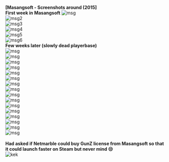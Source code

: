 <b>[Masangsoft - Screenshots around (2015]</b><br>
<b>First week in Masangsoft</b>
![msg](https://i.imgur.com/Vmx2RTW.jpg)<br>
![msg2](https://i.imgur.com/qyaL0n9.jpg)<br>
![msg3](https://i.imgur.com/da2hQjt.jpg)<br>
![msg4](https://i.imgur.com/YUJGwf9.jpg)<br>
![msg5](https://i.imgur.com/oMqhWXW.jpg)<br>
![msg6](https://i.imgur.com/csOCVGf.jpg)<br>
<b>Few weeks later (slowly dead playerbase)</b><br>
![msg](https://i.imgur.com/07kqPxW.jpg)<br>
![msg](https://i.imgur.com/DK4d7cn.jpg)<br>
![msg](https://i.imgur.com/MAVqqZs.jpg)<br>
![msg](https://i.imgur.com/8spkbWT.jpg)<br>
![msg](https://i.imgur.com/l6DJzwO.jpg)<br>
![msg](https://i.imgur.com/u0vGatk.jpg)<br>
![msg](https://i.imgur.com/mecpGWc.jpg)<br>
![msg](https://i.imgur.com/uyrR9wR.jpg)<br>
![msg](https://i.imgur.com/nPa1UiZ.jpg)<br>
![msg](https://i.imgur.com/i1iWI92.jpg)<br>
![msg](https://i.imgur.com/EZbkpWF.jpg)<br>
![msg](https://i.imgur.com/7da7Kfc.jpg)<br>
![msg](https://i.imgur.com/uWnXfPO.jpg)<br>
![msg](https://i.imgur.com/DdPeqpU.jpg)<br>
![msg](https://i.imgur.com/jlCM0Hb.jpg)<br>
![msg](https://i.imgur.com/szCu9rc.jpg)<br>
<br>
<b>Had asked if Netmarble could buy GunZ license from Masangsoft so that it could launch faster on Steam but never mind 😒</b><br>
![kek](https://i.imgur.com/bhHIAoM.png)<br>
